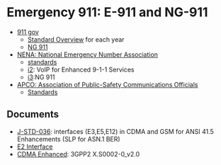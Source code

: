 # Emergency 911: E-911 and NG-911
- [911 gov](https://www.911.gov/)
    - [Standard Overview](https://www.911.gov/project_standardsforenhancedandnextgeneration911.html) for each year
    - [NG 911](https://www.911.gov/documents_tools/NG911.html)
- [NENA: National Emergency Number Association](http://www.nena.org/)
    - [standards](http://www.nena.org/?page=Standards)
    - [i2](https://cdn.ymaws.com/www.nena.org/resource/resmgr/Standards/NENA_08-001_v2.1_Interim_VoI.pdf): VoIP for Enhanced 9-1-1 Services
    - [i3](https://cdn.ymaws.com/www.nena.org/resource/collection/2851C951-69FF-40F0-A6B8-36A714CB085D/NENA_08-002-v1_Functional_Interface_Standards_NG911_i3.pdf):NG 911
- [APCO: Association of Public-Safety Communications Officials](http://apcointl.org)
    - [Standards](https://www.apcointl.org/standards/standards-to-download/)

## Documents
- [J-STD-036](http://www.cs.columbia.edu/sip/draft/civic/notes/J-STD-036.pdf): interfaces (E3,E5,E12) in CDMA and GSM for ANSI 41.5 Enhancements (SLP for ASN.1 BER)
- [E2 Interface](https://cdn.ymaws.com/www.nena.org/resource/resmgr/Standards/NENA_05-001-v1.1_Implementat.pdf)
- [CDMA Enhanced](https://www.3gpp2.org/Public_html/Specs/X.S0002-0_v2.0_060531.pdf): 3GPP2 X.S0002-0_v2.0
